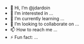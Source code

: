 - 👋 Hi, I’m @jdardoin
- 👀 I’m interested in ...
- 🌱 I’m currently learning ...
- 💞️ I’m looking to collaborate on ...
- 📫 How to reach me ...
- ⚡ Fun fact: ...





<!---
jdardoin/jdardoin is a ✨ special ✨ repository because its `README.md` (this file) appears on your GitHub profile.
You can click the Preview link to take a look at your changes.
--->
